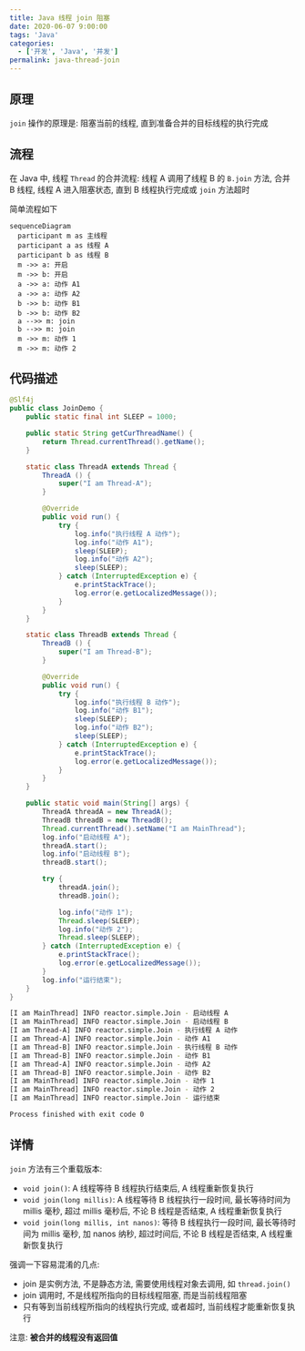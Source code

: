 ```yaml
---
title: Java 线程 join 阻塞
date: 2020-06-07 9:00:00
tags: 'Java'
categories:
  - ['开发', 'Java', '并发']
permalink: java-thread-join
---
```


## 原理

`join` 操作的原理是: 阻塞当前的线程, 直到准备合并的目标线程的执行完成

## 流程

在 Java 中, 线程 `Thread` 的合并流程: 线程 A 调用了线程 B 的 `B.join` 方法, 合并 B 线程, 线程 A 进入阻塞状态, 直到 B 线程执行完成或 `join` 方法超时

简单流程如下

```mermaid
sequenceDiagram
  participant m as 主线程
  participant a as 线程 A
  participant b as 线程 B
  m ->> a: 开启
  m ->> b: 开启
  a ->> a: 动作 A1
  a ->> a: 动作 A2
  b ->> b: 动作 B1
  b ->> b: 动作 B2
  a -->> m: join
  b -->> m: join
  m ->> m: 动作 1
  m ->> m: 动作 2
```

<!-- more -->

## 代码描述

```java
@Slf4j
public class JoinDemo {
    public static final int SLEEP = 1000;

    public static String getCurThreadName() {
        return Thread.currentThread().getName();
    }

    static class ThreadA extends Thread {
        ThreadA () {
            super("I am Thread-A");
        }

        @Override
        public void run() {
            try {
                log.info("执行线程 A 动作");
                log.info("动作 A1");
                sleep(SLEEP);
                log.info("动作 A2");
                sleep(SLEEP);
            } catch (InterruptedException e) {
                e.printStackTrace();
                log.error(e.getLocalizedMessage());
            }
        }
    }

    static class ThreadB extends Thread {
        ThreadB () {
            super("I am Thread-B");
        }

        @Override
        public void run() {
            try {
                log.info("执行线程 B 动作");
                log.info("动作 B1");
                sleep(SLEEP);
                log.info("动作 B2");
                sleep(SLEEP);
            } catch (InterruptedException e) {
                e.printStackTrace();
                log.error(e.getLocalizedMessage());
            }
        }
    }

    public static void main(String[] args) {
        ThreadA threadA = new ThreadA();
        ThreadB threadB = new ThreadB();
        Thread.currentThread().setName("I am MainThread");
        log.info("启动线程 A");
        threadA.start();
        log.info("启动线程 B");
        threadB.start();

        try {
            threadA.join();
            threadB.join();

            log.info("动作 1");
            Thread.sleep(SLEEP);
            log.info("动作 2");
            Thread.sleep(SLEEP);
        } catch (InterruptedException e) {
            e.printStackTrace();
            log.error(e.getLocalizedMessage());
        }
        log.info("运行结束");
    }
}
```

```sh
[I am MainThread] INFO reactor.simple.Join - 启动线程 A
[I am MainThread] INFO reactor.simple.Join - 启动线程 B
[I am Thread-A] INFO reactor.simple.Join - 执行线程 A 动作
[I am Thread-A] INFO reactor.simple.Join - 动作 A1
[I am Thread-B] INFO reactor.simple.Join - 执行线程 B 动作
[I am Thread-B] INFO reactor.simple.Join - 动作 B1
[I am Thread-A] INFO reactor.simple.Join - 动作 A2
[I am Thread-B] INFO reactor.simple.Join - 动作 B2
[I am MainThread] INFO reactor.simple.Join - 动作 1
[I am MainThread] INFO reactor.simple.Join - 动作 2
[I am MainThread] INFO reactor.simple.Join - 运行结束

Process finished with exit code 0
```

## 详情

`join` 方法有三个重载版本:

- `void join()`: A 线程等待 B 线程执行结束后, A 线程重新恢复执行
- `void join(long millis)`: A 线程等待 B 线程执行一段时间, 最长等待时间为 millis 毫秒, 超过 millis 毫秒后, 不论 B 线程是否结束, A 线程重新恢复执行
- `void join(long millis, int nanos)`: 等待 B 线程执行一段时间, 最长等待时间为 millis 毫秒, 加 nanos 纳秒, 超过时间后, 不论 B 线程是否结束, A 线程重新恢复执行

强调一下容易混淆的几点:

- join 是实例方法, 不是静态方法, 需要使用线程对象去调用, 如 `thread.join()`
- join 调用时, 不是线程所指向的目标线程阻塞, 而是当前线程阻塞
- 只有等到当前线程所指向的线程执行完成, 或者超时, 当前线程才能重新恢复执行

注意: **被合并的线程没有返回值**
